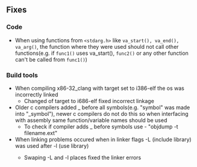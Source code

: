 ## Fixes
### Code
* When using functions from `<stdarg.h>` like `va_start(), va_end(), va_arg()`, the function where they were used should not call other functions(e.g. if `func1()` uses va_start(), `func2()` or any other function can't be called from `func1()`)

### Build tools
* When compiling x86-32_clang with target set to i386-elf the os was incorrectly linked
	* Changed of target to i686-elf fixed incorrect linkage
* Older c compilers added _ before all symbols(e.g. "symbol" was made into "_symbol"), newer c compilers do not do this so when interfacing with assembly same function/variable names should be used
	* To check if compiler adds _ before symbols use - "objdump -t filename.ext"
* When linking problems occured when in linker flags -L <lib>(include library) was used after -l <lib>(use library)
	* Swaping -L and -l places fixed the linker errors
